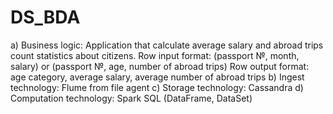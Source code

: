 # DS_BDA
a)	Business logic:
Application that calculate average salary and abroad trips count statistics about citizens. Row input format: (passport №, month, salary) or (passport №, age, number of abroad trips)
Row output format: age category, average salary, average number of abroad trips
b)	Ingest technology:
Flume from file agent
c)	Storage technology:
      Cassandra
d)	Computation technology:
Spark SQL (DataFrame, DataSet)

